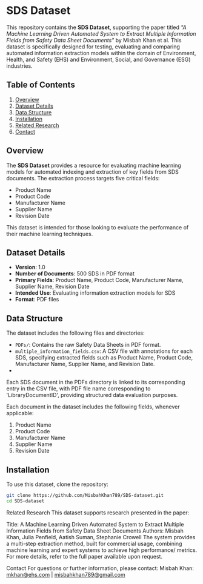 # SDS Dataset

This repository contains the **SDS Dataset**, supporting the paper titled *"A Machine Learning Driven Automated System to Extract Multiple Information Fields from Safety Data Sheet Documents"* by Misbah Khan et al. This dataset is specifically designed for testing, evaluating and comparing automated information extraction models within the domain of Environment, Health, and Safety (EHS) and Environment, Social, and Governance (ESG) industries.

## Table of Contents

1. [Overview](#overview)
2. [Dataset Details](#dataset-details)
3. [Data Structure](#data-structure)
4. [Installation](#installation)
5. [Related Research](#related-research)
6. [Contact](#contact)

## Overview

The **SDS Dataset** provides a resource for  evaluating machine learning models for automated indexing and extraction of key fields from SDS documents. The extraction process targets five critical fields:
- Product Name
- Product Code
- Manufacturer Name
- Supplier Name
- Revision Date

This dataset is intended for those looking to evaluate the performance of their machine learning techniques.

## Dataset Details

- **Version**: 1.0
- **Number of Documents**: 500 SDS in PDF format
- **Primary Fields**: Product Name, Product Code, Manufacturer Name, Supplier Name, Revision Date
- **Intended Use**: Evaluating information extraction models for SDS
- **Format**: PDF files

## Data Structure

The dataset includes the following files and directories:

- `PDFs/`: Contains the raw Safety Data Sheets in PDF format.
- `multiple_information_fields.csv`: A CSV file with annotations for each SDS, specifying extracted fields such as Product Name, Product Code, Manufacturer Name, Supplier Name, and Revision Date.
- 
Each SDS document in the PDFs directory is linked to its corresponding entry in the CSV file, with PDF file name corresponding to 'LibraryDocumentID', providing structured data evaluation purposes.


Each document in the dataset includes the following fields, whenever applicable:
1. Product Name
2. Product Code
3. Manufacturer Name
4. Supplier Name
5. Revision Date

## Installation

To use this dataset, clone the repository:

```bash
git clone https://github.com/MisbahKhan789/SDS-dataset.git
cd SDS-dataset
```

Related Research
This dataset supports research presented in the paper:

Title: A Machine Learning Driven Automated System to Extract Multiple Information Fields from Safety Data Sheet Documents
Authors: Misbah Khan, Julia Penfield, Aatish Suman, Stephanie Crowell
The system provides a multi-step extraction method, built for commercial usage, combining machine learning and expert systems to achieve high performance/ metrics. 
For more details, refer to the full paper available upon request.


Contact
For questions or further information, please contact:
Misbah Khan: mkhan@ehs.com | misbahkhan789@gmail.com


